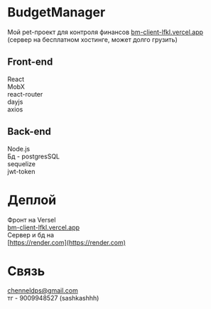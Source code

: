 # BudgetManager
Мой pet-проект для контроля финансов
[bm-client-lfkl.vercel.app](bm-client-lfkl.vercel.app)  
(сервер на бесплатном хостинге, может долго грузить)
## Front-end
React  
MobX  
react-router  
dayjs  
axios  
## Back-end
Node.js  
Бд - postgresSQL  
sequelize  
jwt-token  

# Деплой
Фронт на Versel  
[bm-client-lfkl.vercel.app](bm-client-lfkl.vercel.app)    
Сервер и бд на  
[https://render.com](https://render.com)

# Связь
chenneldps@gmail.com  
тг - 9009948527 (sashkashhh)
